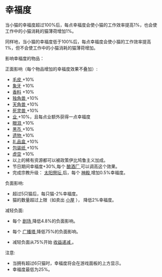 # 幸福度

当小猫的幸福度超过100%后，每点幸福度会使小猫的工作效率提高1%，也会使工作中的小猫消耗的猫薄荷增加1%。

同样地，当小猫的幸福度低于100%后，每点幸福度会使小猫的工作效率提高1%，但不会使工作中的小猫消耗的猫薄荷增加。

影响幸福度的物品：

正面影响（每个物品增加的幸福度效果不叠加）:
* <a href="?file=003-资源大全/42-毛皮"> 毛皮 </a> +10% 
* <a href="?file=003-资源大全/43-象牙"> 象牙</a> +10% 
* <a href="?file=003-资源大全/44-香料"> 香料</a> +10% 
* <a href="?file=003-资源大全/45-独角兽"> 独角兽 </a> +10% 
* <a href="?file=003-资源大全/46-天角兽"> 天角兽 </a> +10% 
* <a href="?file=003-资源大全/47-死灵兽"> 死灵兽 </a> +10%
* <a href="?file=003-资源大全/49-业"> 业 </a> +10%，且每点业额外获得一点幸福度  
* <a href="?file=003-资源大全/48-眼泪"> 眼泪 </a> +10%
* <a href="?file=003-资源大全/54-黑币"> 黑币 </a> +10% 
* <a href="?file=003-资源大全/22-遗物"> 遗物 </a> +10% 
* <a href="?file=003-资源大全/51-礼品盒"> 礼品盒 </a> +10% 
* <a href="?file=003-资源大全/52-包装纸"> 包装纸 </a> +10% 
* <a href="?file=003-资源大全/53-虚空"> 虚空</a> +10%
* 以上的稀有资源都可以被政策伊比鸠鲁主义加成。
* 节日期间幸福度+30%,每个
    <a href="?file=001-猫咪百科/01-建筑物/08-其它建筑#酿酒厂"> 
    酿酒厂
    </a> 可以调高这个效果。
* 完成宗教升级：
    <a href="?file=001-猫咪百科/06-宗教/002-太阳教团#太阳祭坛"> 太阳祭坛
    </a>
    后，每个
    <a href="?file=001-猫咪百科/01-建筑物/07-文化建筑#神殿"> 神殿
    </a> 增加0.5%幸福度。

负面影响:
* 超过5只猫后，每只猫-2%幸福度。
* 猫的数量超过上限（如卖出
    <a href="?file=001-猫咪百科/01-建筑物/02-猫口建筑#小屋"> 小屋</a>
    ），
    降低2%幸福度。

减轻负面:
* 每个
    <a href="?file=001-猫咪百科/01-建筑物/07-文化建筑#剧场"> 
    剧场
    </a>降低4.8%的负面影响。
* 每个
    <a href="?file=001-猫咪百科/01-建筑物/07-文化建筑#广播塔"> 
    广播塔
    </a>降低75%的负面影响。

* 减轻负面从75%开始
    <a href="?file=005-名词解释/04-收益递减">
    收益递减
    </a>。

注意:
* 当拥有超过6只猫时，幸福度将会在游戏面板的上方显示。
* 幸福度最低为25%。
